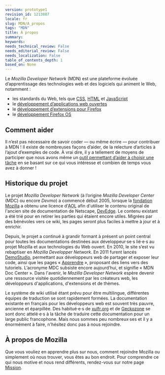 ```yaml
---
version: prototype1
revision_id: 1213887
locale: fr
slug: MDN/A_propos
tags: "MDN"
title: À propos
summary: 
keywords: 
needs_technical_review: False
needs_editorial_review: False
needs_localization: False
table_of_contents_depth: 1
based_on: None
---
```

<p>Le <em>Mozilla Developer Network</em> (MDN) est une plateforme évoluée d’apprentissage des technologies web et des logiciels qui animent le Web, notamment :</p>

<ul>
 <li>les standards du Web, tels que <a href="/fr/docs/CSS">CSS</a>, <a href="/fr/docs/Web/HTML">HTML</a> et <a href="/fr/docs/JavaScript">JavaScript</a></li>
 <li>le <a href="/fr/Apps">développement d’applications web ouvertes</a></li>
 <li>le <a href="/fr/docs/Mozilla/Add-ons">développement d’extensions pour Firefox</a></li>
 <li>le <a href="/fr/Firefox_OS">développement Firefox OS</a></li>
</ul>

<h2 id="Comment_aider">Comment aider</h2>

<p>Il n’est pas nécessaire de savoir coder — ou même écrire — pour contribuer à MDN ! Il existe de nombreuses façons d’aider, de la relecture d’articles à l’ajout d’exemples de code. À vrai dire, il y a tellement de moyens de participer que nous avons même un <a href="/fr/docs/MDN/Débuter_sur_MDN">outil permettant d’aider à choisir une tâche</a> en se basant sur ce qui vous intéresse et combien de temps vous avez à donner !</p>

<h2 id="Historique_du_projet">Historique du projet</h2>

<p>Le projet <em>Mozilla Developer Network</em> (à l’origine <em>Mozilla Developer Center</em> (MDC) ou encore <em>Devmo</em>) a commencé début 2005, lorsque la <a class="external" href="https://www.mozilla.org/foundation/">fondation Mozilla</a> a obtenu une licence d'<abbr title="America Online">AOL</abbr> afin d'utiliser le contenu original de l'ancien site de documentation de Netscape, <a class="external" href="http://web.archive.org/web/20040926065921/devedge.netscape.com/">DevEdge</a>. Le contenu existant a été trié pour en retirer les parties qui étaient encore utiles. Migrées par des bénévoles vers ce wiki, les pages seront plus faciles à mettre à jour et à enrichir.</p>

<p>Depuis, le projet a continué à grandir formant à présent un point central pour toutes les documentations destinées aux développeur·se·s lié·e·s au projet Mozilla et aux technologies du Web ouvert. En 2010, le site s’est vu rebaptiser en <em>Mozilla Developper Network</em>. En 2011 furent lancés <a href="/fr/demos/">DemoStudio</a>, permettant aux développeurs web de partager et exposer leur code, ainsi que les pages « <a href="/fr/learn">Apprendre</a> », proposant des liens vers des tutoriels. L’acronyme MDC subsiste encore aujourd’hui, et signifie « MDN Doc Center ». Dans l'avenir, le <em>Mozilla Developer Network</em> espère devenir une ressource visitée quotidiennement par les créateurs web, les développeurs d'applications, d'extensions et de thèmes.</p>

<p>Le système de wiki utilisé étant prévu pour être multilingue, différentes équipes de traduction se sont rapidement formées. La documentation existante en français pour les développeurs web est souvent très pauvre, ancienne et éparpillée. Des habitué·e·s de <a class="external" href="http://www.xulfr.org/">xulfr.org</a> et de <a class="external" href="https:/forums.mozfr.org/">Geckozone</a> se sont donc attelé·e·s à la tâche de traduire cette documentation pour un large public francophone. Mais nous sommes peu nombreux·ses et il y a énormément à faire, n'hésitez donc pas à nous rejoindre.</p>

<h2 id="À_propos_de_Mozilla">À propos de Mozilla</h2>

<p>Que vous vouliez en apprendre plus sur nous, comment rejoindre Mozilla ou simplement où nous trouver, vous êtes au bon endroit. Pour comprendre ce qui nous motive et nous rend différents, rendez-vous sur notre page <a href="https://www.mozilla.org/fr/mission/">Mission</a>.</p>


